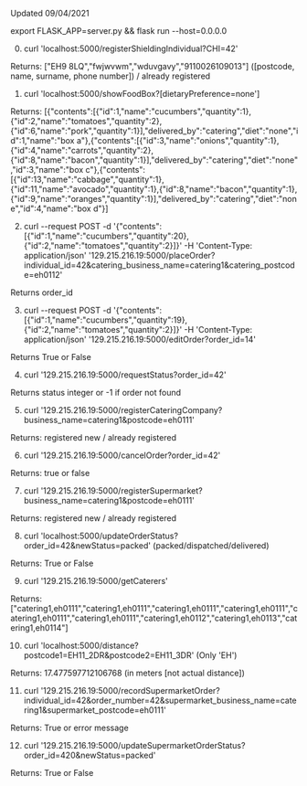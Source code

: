Updated 09/04/2021

export FLASK_APP=server.py && flask run --host=0.0.0.0


0) curl 'localhost:5000/registerShieldingIndividual?CHI=42'

Returns: ["EH9 8LQ","fwjwvwm","wduvgavy","9110026109013"] ([postcode, name, surname, phone number]) / already registered

1) curl 'localhost:5000/showFoodBox?[dietaryPreference=none']

Returns: [{"contents":[{"id":1,"name":"cucumbers","quantity":1},{"id":2,"name":"tomatoes","quantity":2},{"id":6,"name":"pork","quantity":1}],"delivered_by":"catering","diet":"none","id":1,"name":"box a"},{"contents":[{"id":3,"name":"onions","quantity":1},{"id":4,"name":"carrots","quantity":2},{"id":8,"name":"bacon","quantity":1}],"delivered_by":"catering","diet":"none","id":3,"name":"box c"},{"contents":[{"id":13,"name":"cabbage","quantity":1},{"id":11,"name":"avocado","quantity":1},{"id":8,"name":"bacon","quantity":1},{"id":9,"name":"oranges","quantity":1}],"delivered_by":"catering","diet":"none","id":4,"name":"box d"}]

2) curl --request POST -d '{"contents": [{"id":1,"name":"cucumbers","quantity":20},{"id":2,"name":"tomatoes","quantity":2}]}' -H 'Content-Type: application/json' '129.215.216.19:5000/placeOrder?individual_id=42&catering_business_name=catering1&catering_postcode=eh0112'

Returns order_id

3) curl --request POST -d '{"contents": [{"id":1,"name":"cucumbers","quantity":19},{"id":2,"name":"tomatoes","quantity":2}]}' -H 'Content-Type: application/json' '129.215.216.19:5000/editOrder?order_id=14'

Returns True or False

4) curl '129.215.216.19:5000/requestStatus?order_id=42'

Returns status integer or -1 if order not found

5) curl '129.215.216.19:5000/registerCateringCompany?business_name=catering1&postcode=eh0111'

Returns: registered new / already registered

6) curl '129.215.216.19:5000/cancelOrder?order_id=42'

Returns: true or false

7) curl '129.215.216.19:5000/registerSupermarket?business_name=catering1&postcode=eh0111'

Returns: registered new / already registered

8) curl 'localhost:5000/updateOrderStatus?order_id=42&newStatus=packed' (packed/dispatched/delivered)

Returns: True or False

9) curl '129.215.216.19:5000/getCaterers'

Returns: ["catering1,eh0111","catering1,eh0111","catering1,eh0111","catering1,eh0111","catering1,eh0111","catering1,eh0111","catering1,eh0112","catering1,eh0113","catering1,eh0114"]

10) curl 'localhost:5000/distance?postcode1=EH11_2DR&postcode2=EH11_3DR' (Only 'EH')

Returns: 17.477597712106768 (in meters [not actual distance])

11) curl '129.215.216.19:5000/recordSupermarketOrder?individual_id=42&order_number=42&supermarket_business_name=catering1&supermarket_postcode=eh0111'

Returns:
True or error message

12) curl '129.215.216.19:5000/updateSupermarketOrderStatus?order_id=420&newStatus=packed'

Returns:
True or False

